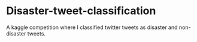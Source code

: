 # Disaster-tweet-classification
A kaggle competition where I classified twitter tweets as disaster and non-disaster tweets.
